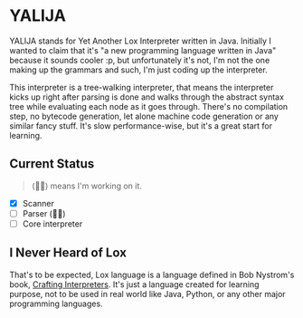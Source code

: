 # YALIJA

YALIJA stands for Yet Another Lox Interpreter written in Java. Initially I wanted to claim that it's "a new programming language written in Java" because it sounds cooler :p, 
but unfortunately it's not, I'm not the one making up the grammars and such, I'm just coding up the interpreter.

This interpreter is a tree-walking interpreter, that means the interpreter kicks up right after parsing is done and walks through the abstract syntax tree while evaluating each node as it goes through. 
There's no compilation step, no bytecode generation, let alone machine code generation or any similar fancy stuff.
It's slow performance-wise, but it's a great start for learning.

## Current Status
> (🏃‍♂️) means I'm working on it.

- [x] Scanner
- [ ] Parser (🏃‍♂️)
- [ ] Core interpreter

## I Never Heard of Lox
That's to be expected, Lox language is a language defined in Bob Nystrom's book, [Crafting Interpreters](http://craftinginterpreters.com/). It's just a language created for learning purpose, not to be used in real world like Java, Python, or any other major programming languages.
